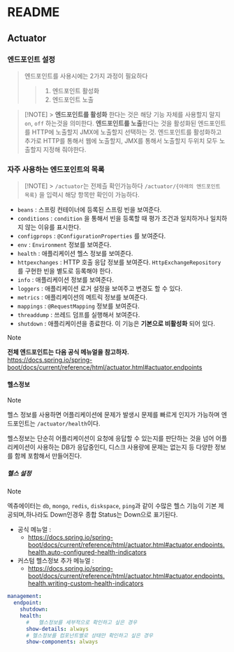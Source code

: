 # README

## Actuator

### 엔드포인트 설정

> 엔드포인트를 사용시에는 2가지 과정이 필요하다
>
> > 1. 엔드포인트 활성화
> > 2. 엔드포인트 노출

> [!NOTE] > **엔드포인트를 활성화** 한다는 것은 해당 기능 자체를 사용할지 말지 `on`, `off` 하는것을 의미한다.
> **엔드포인트를 노출**한다는 것을 활성화된 엔드포인트를 HTTP에 노출할지 JMX에 노출할지 선택하는 것.
> 엔드포인트를 활성화하고 추가로 HTTP를 통해서 웹에 노출할지, JMX를 통해서 노출할지 두위치 모두 노출할지 지정해 줘야한다.

### 자주 사용하는 엔드포인트의 목록

> [!NOTE] > `/actuator`는 전제츨 확인가능하다
> `/actuator/{아래의 엔드포인트 목록}` 을 입력시 해당 항목만 확인이 가능하다.

- `beans` : 스프링 컨테이너에 등록된 스프링 빈을 보여준다.
- `conditions` : `condition` 을 통해서 빈을 등록할 때 평가 조건과 일치하거나 일치하지 않는 이유를 표시한다.
- `configprops` : `@ConfigurationProperties` 를 보여준다.
- `env` : `Environment` 정보를 보여준다.
- `health` : 애플리케이션 헬스 정보를 보여준다.
- `httpexchanges` : HTTP 호출 응답 정보를 보여준다. `HttpExchangeRepository` 를 구현한 빈을 별도로 등록해야 한다.
- `info` : 애플리케이션 정보를 보여준다.
- `loggers` : 애플리케이션 로거 설정을 보여주고 변경도 할 수 있다.
- `metrics` : 애플리케이션의 메트릭 정보를 보여준다.
- `mappings` : `@RequestMapping` 정보를 보여준다.
- `threaddump` : 쓰레드 덤프를 실행해서 보여준다.
- `shutdown` : 애플리케이션을 종료한다. 이 기능은 **기본으로 비활성화** 되어 있다.

> [!NOTE]
>
> **전체 엔드포인트는 다음 공식 메뉴얼을 참고하자.**  
> https://docs.spring.io/spring-boot/docs/current/reference/html/actuator.html#actuator.endpoints

#### 헬스정보

> [!NOTE]  
> 헬스 정보를 사용하면 어플리케이션에 문제가 발생시 문제를 빠르게 인지가 가능하며 엔드포인트는 `/actuator/health`이다.
>
> 헬스정보는 단순히 어플리케이션이 요청에 응답할 수 있는지를 판단하는 것을 넘어 어플리케이션이 사용하는 DB가 응답중인디, 디스크 사용량에 문제는 없는지 등 다양한 정보를 함께 포함해서 만들어진다.

##### 헬스 설정

> [!NOTE]
> 엑츄에이터는 `db`, `mongo`, `redis`, `diskspace`, `ping`과 같이 수많은 헬스 기능이 기본 제공되며,하나라도 Down인경우 종합 Status는 Down으로 표기된다.

- 공식 메뉴얼 :
  - https://docs.spring.io/spring-boot/docs/current/reference/html/actuator.html#actuator.endpoints.health.auto-configured-health-indicators
- 커스텀 헬스정보 추가 메뉴얼 :
  - https://docs.spring.io/spring-boot/docs/current/reference/html/actuator.html#actuator.endpoints.health.writing-custom-health-indicators

```yaml
management:
  endpoint:
    shutdown:
    health:
      #   헬스정보를 세부적으로 확인하고 싶은 경우
      show-details: always
      # 헬스정보를 컴포넌트별로 상태만 확인하고 싶은 경우
      show-components: always
```
